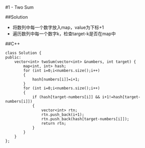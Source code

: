 #1 - Two Sum

##Solution

* 将数列中每一个数字放入map，value为下标+1
* 遍历数列中每一个数字k，检查target-k是否在map中

##C++

```
class Solution {
public:
    vector<int> twoSum(vector<int> &numbers, int target) {
        map<int, int> hash;
        for (int i=0;i<numbers.size();i++)
        {
            hash[numbers[i]]=i+1;
        }
        for (int i=0;i<numbers.size();i++)
        {
            if (hash[target-numbers[i]] && i+1!=hash[target-numbers[i]])
            {
                vector<int> rtn;
                rtn.push_back(i+1);
                rtn.push_back(hash[target-numbers[i]]);
                return rtn;
            }
        }
    }
};
```